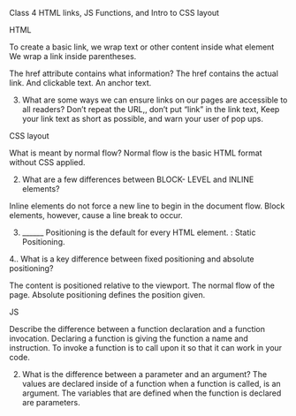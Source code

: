 Class 4 HTML links, JS Functions, and Intro to CSS layout


HTML

To create a basic link, we wrap text or other content inside what element
We wrap a link inside parentheses.


The href attribute contains what information?
The href contains the actual link. And clickable text. An anchor text. 

3. What are some ways we can ensure links on our pages are accessible to all readers?
Don’t repeat the URL,, don’t put “link” in the link text, Keep your link text as short as possible, and warn your user of pop ups.


CSS layout

What is meant by normal flow?
Normal flow is the basic HTML format without CSS applied.

2. What are a few differences between BLOCK- LEVEL and INLINE elements?

Inline elements do not force a new line to begin in the document flow. Block elements, however, cause a line break to occur.

3. ______ Positioning is the default for every HTML element. : Static Positioning.


4.. What is a key difference between fixed positioning and absolute positioning?

The content is positioned relative to the viewport. The normal flow of the page. 
Absolute positioning defines the position given.




JS


Describe the difference between a function declaration and a function invocation.
Declaring a function is giving the function a name and instruction. To invoke a function is to call upon it so that it can work in your code.


2. What is the difference between a parameter and an argument?
The values are declared inside of a function when a function is called, is an argument. The variables that are defined when the function is declared are parameters.

